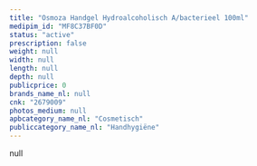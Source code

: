 ```yaml
---
title: "Osmoza Handgel Hydroalcoholisch A/bacterieel 100ml"
medipim_id: "MF8C37BF0D"
status: "active"
prescription: false
weight: null
width: null
length: null
depth: null
publicprice: 0
brands_name_nl: null
cnk: "2679009"
photos_medium: null
apbcategory_name_nl: "Cosmetisch"
publiccategory_name_nl: "Handhygiëne"
---
```

null
